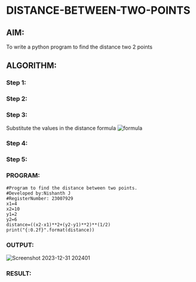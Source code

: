 # DISTANCE-BETWEEN-TWO-POINTS

## AIM:
To write a python program to find the distance two 2 points
## ALGORITHM:
### Step 1: 
### Step 2: 
### Step 3: 
Substitute the values in the distance formula  ![formula](/formula.JPG)
### Step 4: 
### Step 5: 
### PROGRAM:
~~~
#Program to find the distance between two points.
#Developed by:Nishanth J
#RegisterNumber: 23007929
x1=4
x2=10
y1=2
y2=6
distance=((x2-x1)**2+(y2-y1)**2)**(1/2)
print("{:0.2f}".format(distance))
~~~
  


### OUTPUT:
![Screenshot 2023-12-31 202401](https://github.com/Nishanth-018/DISTANCE-BETWEEN-TWO-POINTS/assets/149347651/4e8c2e8a-7902-4a41-bccb-86c67cf5f09e)



### RESULT:
